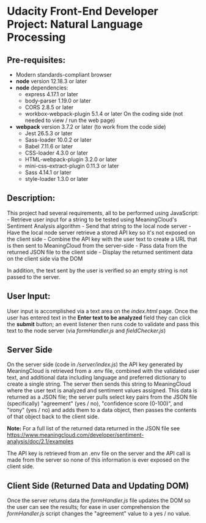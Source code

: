 Udacity Front-End Developer Project: Natural Language Processing
====================================

Pre-requisites:
---------------
- Modern standards-compliant browser
- **node** version 12.18.3 or later
- **node** dependencies:
    - express 4.17.1 or later
    - body-parser 1.19.0 or later
    - CORS 2.8.5 or later
    - workbox-webpack-plugin 5.1.4 or later
    On the coding side (not needed to view / run the web page)
- **webpack** version 3.7.2 or later (to work from the code side)    
    - Jest 26.5.3 or later
    - Sass-loader 10.0.2 or later
    - Babel 7.11.6 or later
    - CSS-loader 4.3.0 or later
    - HTML-webpack-plugin 3.2.0 or later
    - mini-css-extract-plugin 0.11.3 or later
    - Sass 4.14.1 or later
    - style-loader 1.3.0 or later

Description:
------------
This project had several requirements, all to be performed using JavaScript:
    - Retrieve user input for a string to be tested using MeaningCloud's Sentiment Analysis algorithm
    - Send that string to the local node server
    - Have the local node server retrieve a stored API key so it's not exposed on the client side
    - Combine the API key with the user text to create a URL that is then sent to MeaningCloud from the server-side
    - Pass data from the returned JSON file to the client side
    - Display the returned sentiment data on the client side via the DOM

In addition, the text sent by the user is verified so
an empty string is not passed to the server.

User Input:
-----------
User input is accomplished via a text area on the *index.html* page. Once the
user has entered text in the **Enter text to be analyzed**
field they can click the **submit** button; an event
listener then runs code to validate and pass this text to
the node server (via *formHandler.js* and *fieldChecker.js*)

Server Side
----------
On the server side (code in */server/index.js*) the API
key generated by MeaningCloud is retrieved from a .env file,
combined with the validated user text, and additional
data including language and preferred dictionary to create
a single string. The server then sends this string to
MeaningCloud where the user text is analyzed and sentiment
values assigned. This data is returned as a JSON file; the
server pulls select key pairs from the JSON file
(specifically) "agreement" (yes / no), "confidence score
(0-100)", and "irony" (yes / no) and adds them to a data
object, then passes the contents of that object back to the
client side.

**Note:** For a full list of the returned data returned in
the JSON file see https://www.meaningcloud.com/developer/sentiment-analysis/doc/2.1/examples

The API key is retrieved from an .env file on the server
and the API call is made from the server so none of this
information is ever exposed on the client side.

Client Side (Returned Data and Updating DOM)
--------------------------------------------
Once the server returns data the *formHandler.js* file
updates the DOM so the user can see the results; for
ease in user comprehension the *formHandler.js* script
changes the "agreement" value to a yes / no value.
